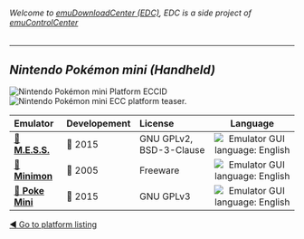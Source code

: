 ###### Welcome to [emuDownloadCenter (EDC)](https://github.com/PhoenixInteractiveNL/emuDownloadCenter/wiki/), EDC is a side project of [emuControlCenter](https://github.com/PhoenixInteractiveNL/emuControlCenter/wiki/)
***
## _Nintendo Pokémon mini (Handheld)_
![](https://raw.githubusercontent.com/wiki/PhoenixInteractiveNL/emuDownloadCenter/images_platform/ecc_pmini_cell.png "Nintendo Pokémon mini Platform ECCID")
![](https://raw.githubusercontent.com/wiki/PhoenixInteractiveNL/emuDownloadCenter/images_platform/ecc_pmini_teaser.png "Nintendo Pokémon mini ECC platform teaser.")

| Emulator | Developement | License | Language |
|:---------|:-------------|:--------|:--------:|
| [:file_folder: **M.E.S.S.**](https://github.com/PhoenixInteractiveNL/emuDownloadCenter/wiki/Emulator-mess#menu) | :large_blue_circle: 2015 | GNU GPLv2, BSD-3-Clause | ![](https://raw.githubusercontent.com/wiki/PhoenixInteractiveNL/emuDownloadCenter/images_flags/icon_flag_EN_24.png "Emulator GUI language: English") |
| [:file_folder: **Minimon**](https://github.com/PhoenixInteractiveNL/emuDownloadCenter/wiki/Emulator-minimon#menu) | :red_circle: 2005 | Freeware | ![](https://raw.githubusercontent.com/wiki/PhoenixInteractiveNL/emuDownloadCenter/images_flags/icon_flag_EN_24.png "Emulator GUI language: English") |
| [:file_folder: **Poke Mini**](https://github.com/PhoenixInteractiveNL/emuDownloadCenter/wiki/Emulator-pokemini#menu) | :large_blue_circle: 2015 | GNU GPLv3 | ![](https://raw.githubusercontent.com/wiki/PhoenixInteractiveNL/emuDownloadCenter/images_flags/icon_flag_EN_24.png "Emulator GUI language: English") |

[:arrow_backward: Go to platform listing](https://github.com/PhoenixInteractiveNL/emuDownloadCenter/wiki/EDC-Platform-List)
